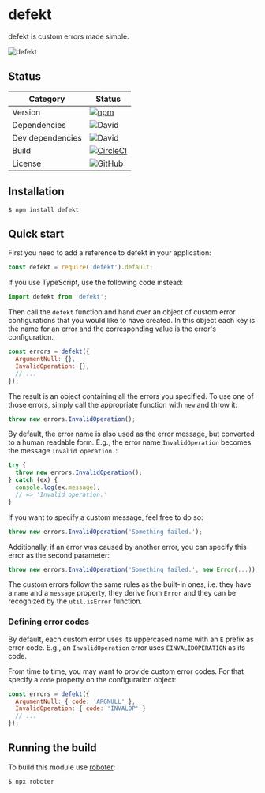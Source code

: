 # defekt

defekt is custom errors made simple.

![defekt](https://github.com/thenativeweb/defekt/raw/master/images/logo.jpg "defekt")

## Status

| Category         | Status                                                                                                                                   |
| ---------------- | ---------------------------------------------------------------------------------------------------------------------------------------- |
| Version          | [![npm](https://img.shields.io/npm/v/defekt)](https://www.npmjs.com/package/defekt)                                                      |
| Dependencies     | ![David](https://img.shields.io/david/thenativeweb/defekt)                                                                               |
| Dev dependencies | ![David](https://img.shields.io/david/dev/thenativeweb/defekt)                                                                           |
| Build            | [![CircleCI](https://img.shields.io/circleci/build/github/thenativeweb/defekt)](https://circleci.com/gh/thenativeweb/defekt/tree/master) |
| License          | ![GitHub](https://img.shields.io/github/license/thenativeweb/defekt)                                                                     |

## Installation

```shell
$ npm install defekt
```

## Quick start

First you need to add a reference to defekt in your application:

```javascript
const defekt = require('defekt').default;
```

If you use TypeScript, use the following code instead:

```typescript
import defekt from 'defekt';
```

Then call the `defekt` function and hand over an object of custom error configurations that you would like to have created. In this object each key is the name for an error and the corresponding value is the error's configuration.

```javascript
const errors = defekt({
  ArgumentNull: {},
  InvalidOperation: {},
  // ...
});
```

The result is an object containing all the errors you specified. To use one of those errors, simply call the appropriate function with `new` and throw it:

```javascript
throw new errors.InvalidOperation();
```

By default, the error name is also used as the error message, but converted to a human readable form. E.g., the error name `InvalidOperation` becomes the message `Invalid operation.`:

```javascript
try {
  throw new errors.InvalidOperation();
} catch (ex) {
  console.log(ex.message);
  // => 'Invalid operation.'
}
```

If you want to specify a custom message, feel free to do so:

```javascript
throw new errors.InvalidOperation('Something failed.');
```

Additionally, if an error was caused by another error, you can specify this error as the second parameter:

```javascript
throw new errors.InvalidOperation('Something failed.', new Error(...));
```

The custom errors follow the same rules as the built-in ones, i.e. they have a `name` and a `message` property, they derive from `Error` and they can be recognized by the `util.isError` function.

### Defining error codes

By default, each custom error uses its uppercased name with an `E` prefix as error code. E.g., an `InvalidOperation` error uses `EINVALIDOPERATION` as its code.

From time to time, you may want to provide custom error codes. For that specify a `code` property on the configuration object:

```javascript
const errors = defekt({
  ArgumentNull: { code: 'ARGNULL' },
  InvalidOperation: { code: 'INVALOP' }
  // ...
});
```

## Running the build

To build this module use [roboter](https://www.npmjs.com/package/roboter):

```shell
$ npx roboter
```
